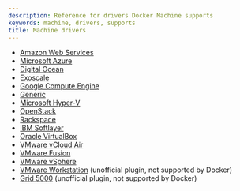 ```yaml
---
description: Reference for drivers Docker Machine supports
keywords: machine, drivers, supports
title: Machine drivers
---
```

- [Amazon Web Services](aws.md)
- [Microsoft Azure](azure.md)
- [Digital Ocean](digital-ocean.md)
- [Exoscale](exoscale.md)
- [Google Compute Engine](gce.md)
- [Generic](generic.md)
- [Microsoft Hyper-V](hyper-v.md)
- [OpenStack](openstack.md)
- [Rackspace](rackspace.md)
- [IBM Softlayer](soft-layer.md)
- [Oracle VirtualBox](virtualbox.md)
- [VMware vCloud Air](vm-cloud.md)
- [VMware Fusion](vm-fusion.md)
- [VMware vSphere](vsphere.md)
- [VMware Workstation](https://github.com/pecigonzalo/docker-machine-vmwareworkstation) (unofficial plugin, not supported by Docker)
- [Grid 5000](https://github.com/Spirals-Team/docker-machine-driver-g5k) (unofficial plugin, not supported by Docker)